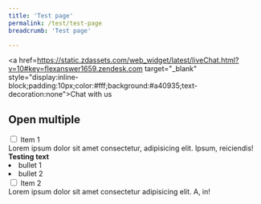 ```yaml
---
title: 'Test page'
permalink: /test/test-page
breadcrumb: 'Test page'

---
```


<a href=https://static.zdassets.com/web_widget/latest/liveChat.html?v=10#key=flexanswer1659.zendesk.com target="_blank" style="display:inline-block;padding:10px;color:#fff;background:#a40935;text-decoration:none">Chat with us</a>

<div class="row">
  <div class="col">
    <h2>Open <b>multiple</b></h2>
    <div class="tabs">
      <div class="tab">
        <input type="checkbox" id="chck1">
        <label class="tab-label" for="chck1">Item 1</label>
        <div class="tab-content">
          Lorem ipsum dolor sit amet consectetur, adipisicing elit. Ipsum, reiciendis!
          <br><b>Testing text</b>
          <li>bullet 1</li>
          <li>bullet 2</li>
        </div>
      </div>
      <div class="tab">
        <input type="checkbox" id="chck2">
        <label class="tab-label" for="chck2">Item 2</label>
        <div class="tab-content">
          Lorem ipsum dolor sit amet consectetur adipisicing elit. A, in!
        </div>
      </div>
    </div>
  </div>
  </div>
 
</div>

